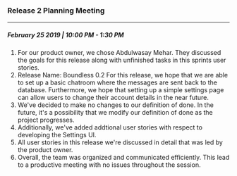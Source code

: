 ### Release 2 Planning Meeting
---
##### February 25 2019 | 10:00 PM - 1:30 PM

1. For our product owner, we chose Abdulwasay Mehar. They discussed the goals for this release along with unfinished tasks in this sprints user stories.
2. Release Name: Boundless 0.2
   	For this release, we hope that we are able to set up a basic chatroom where the messages are sent back to the database. Furthermore, we hope that setting up a simple settings page can allow users to change their account details in the near future. 
3.  We've decided to make no changes to our definition of done. In the future, it's a possibility that we modify our definition of done as the project progresses. 
4. Additionally, we've added addtional user stories with respect to developing the Settings UI.
5. All user stories in this release we're discussed in detail that was led by the product owner. 
6. Overall, the team was organized and communicated efficiently. This lead to a productive meeting with no issues throughout the session. 

